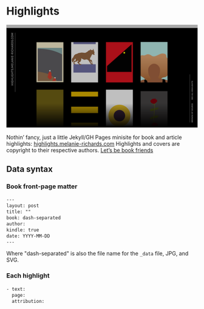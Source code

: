 # Highlights

![Screenshot of the website](assets/images/screenshot.png?raw=true)

Nothin’ fancy, just a little Jekyll/GH Pages minisite for book and article highlights: [highlights.melanie-richards.com](http://highlights.melanie-richards.com) Highlights and covers are copyright to their respective authors. [Let’s be book friends](https://www.goodreads.com/melanierichards)

## Data syntax

### Book front-page matter

```
---
layout: post
title: ""
book: dash-separated
author:
kindle: true
date: YYYY-MM-DD
---
```

Where "dash-separated" is also the file name for the `_data` file, JPG, and SVG.

### Each highlight

```
- text: 
  page: 
  attribution: 
```
